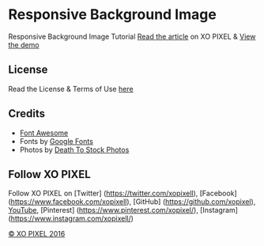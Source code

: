 # Responsive Background Image
Responsive Background Image Tutorial
[Read the article](http://xopixel.com/responsive-full-page-background-image-tutorial-css3/) on XO PIXEL
& [View the demo](http://xopixel.com/demo/Responsive%20Background%20Image/)

## License
Read the License & Terms of Use [here](http://xopixel.com/terms-of-use/)

## Credits
- [Font Awesome](fontawesome.io)
- Fonts by [Google Fonts](https://fonts.google.com/)
- Photos by [Death To Stock Photos](http://deathtothestockphoto.com/)

## Follow XO PIXEL
Follow XO PIXEL on [Twitter] (https://twitter.com/xopixell), [Facebook] (https://www.facebook.com/xopixell), [GitHub] (https://github.com/xopixel), [YouTube](https://www.youtube.com/user/xopixell), [Pinterest] (https://www.pinterest.com/xopixel/), [Instagram] (https://www.instagram.com/xopixell/)

[© XO PIXEL 2016](http://www.xopixel.com)
